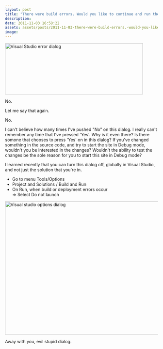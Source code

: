 ```yaml
---
layout: post
title: "There were build errors. Would you like to continue and run the last successful build?"
description:
date: 2011-11-03 16:58:22
assets: assets/posts/2011-11-03-there-were-build-errors.-would-you-like-to-continue-and-run-the-last-successful-build
image: 
---
```


<p><img src="http://litemedia.info/media/Default/BlogPost/blog/dialog.png" alt="Visual Studio error dialog" width="454" height="169" /></p>
<p>No.</p>
<p>Let me say that again.</p>
<p>No.</p>
<p>I can't believe how many times I've pushed "No" on this dialog. I really can't remember any time that I've pressed 'Yes'. Why is it even there? Is there somone that chooses to press 'Yes' on in this dialog? If you've changed something in the source code, and try to start the site in Debug mode, wouldn't you be interested in the changes? Wouldn't the ability to test the changes be the sole reason for you to start this site in Debug mode?</p>
<p>I learned recently that you can turn this dialog off, globally in Visual Studio, and not just the solution that you're in.</p>
<ul>
<li>Go to menu Tools/Options</li>
<li>Project and Solutions / Build and Run</li>
<li>On Run, when build or deployment errors occur<br />=> Select Do not launch </li>
</ul>
<p><img src="http://litemedia.info/media/Default/BlogPost/blog/options_dialog.png" alt="Visual studio options dialog" width="757" height="440" /></p>
<p>Away with you, evil stupid dialog.</p>
